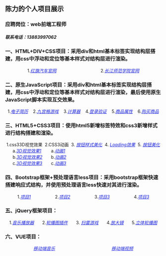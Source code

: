 <h2>陈力的个人项目展示</h2>
<h3>应聘岗位：web前端工程师</h3>
<h5>联系电话：13883997062</h5>

<h3>一、HTML+DIV+CSS项目：采用div和html基本标签实现结构层搭建，用css中浮动和定位等基本样式对结构层进行渲染。</h3>
<div style="display: flex;justify-content: space-around;">

<div>1.<a target="_blank" style="color: rgba(25, 34, 218, 0.993); 
font-style: italic; " href="./原生js+html+css/红旗汽车官网/hongqi.html">红旗汽车官网</a></div>
<div>2.<a target="_blank" style="color: rgba(25, 34, 218, 0.993); 
font-style: italic; " href="./原生js+html+css/长江师范学院官网/1.html">长江师范学院官网</a>
</div>
</div>
<h3>
二、原生JavaScript项目：采用div和html基本标签实现结构层搭建，用css中浮动和定位等基本样式对结构层进行渲染，最后使用原生JavaScript脚本实现互交效果。
</h3>
<div style="display: flex;justify-content: space-around;">

<div>
1.<a target="_blank" style="color: rgba(25, 34, 218, 0.993); 
font-style: italic; " href="./原生js+html+css/电子个人简历/gerenjianli.html">电子简历</a>
</div>
<div>
2.<a target="_blank" style="color: rgba(25, 34, 218, 0.993); 
    font-style: italic; " href="./原生js+html+css/九宫格小游戏/九宫格小游戏.html">九宫格游戏</a>
</div>
<div>
3.<a target="_blank" style="color: rgba(25, 34, 218, 0.993); 
font-style: italic; " href="./原生js+html+css/简易计算器/计算器.html">计算器</a>
</div>
<div>
4.<a target="_blank" style="color: rgba(25, 34, 218, 0.993); 
font-style: italic; " href="./原生js+html+css/登录验证/表单验证.html">登录验证</a>
</div>

<div>5.<a target="_blank" style="color: rgba(25, 34, 218, 0.993); 
font-style: italic; " href="./原生js+html+css/商品属性选择/商品属性选择.html">商品属性</a>

</div>
 <div>6.<a target="_blank" style="color: rgba(25, 34, 218, 0.993); 
font-style: italic; " href="./原生js+html+css/购买商品/仿购买.html">购买商品</a>

</div>


</div>

<h3>
三、HTML5+CSS3项目：使用html5新增标签特效和css3新增样式进行结构搭建和渲染。
</h3>
<div style="display: flex;justify-content: space-around;">
<div>
1.css33D视觉效果
<div style="margin-left: 20px;">a.<a target="_blank" style="color: rgba(25, 34, 218, 0.993); 
font-style: italic; " href="./html5+css3/css33D转换/3d视觉效果/完成立体盒子项目.html">3D视觉效果1</a></div>
<div style="margin-left: 20px;">b.<a target="_blank" style="color: rgba(25, 34, 218, 0.993); 
font-style: italic; " href="./html5+css3/css33D转换/仿3d音响/仿3D音响.html">3D视觉效果2</a></div>
<div style="margin-left: 20px;">c.<a target="_blank" style="color: rgba(25, 34, 218, 0.993); 
font-style: italic; " href="./html5+css3/css33D转换/视觉差.html">3D视觉效果3</a></div>
</div>
<div>2.CSS3动画
<div style="margin-left: 20px;">
a.<a target="_blank" style="color: rgba(25, 34, 218, 0.993); 
font-style: italic; " href="./html5+css3/css3关键帧动画/css3爱心跳动.html">动画1</a>
</div>
<div style="margin-left: 20px;">b.<a target="_blank" style="color: rgba(25, 34, 218, 0.993); 
font-style: italic;" href="./html5+css3/css3关键帧动画/css3下滑鼠标.html">动画2</a></div>
<div style="margin-left: 20px;">c.<a target="_blank" style="color: rgba(25, 34, 218, 0.993); 
font-style: italic;" href="./html5+css3/css3关键帧动画/css3动画红路灯.html">动画3</a></div>
</div>

<div>3.
<a target="_blank" style="color: rgba(25, 34, 218, 0.993); 
 font-style: italic;" href="./html5+css3/按钮美化效果/幽灵按钮.html">按钮样式美化</a>
</div>
<div>4.
<a target="_blank" style="color: rgba(25, 34, 218, 0.993); 
 font-style: italic;" href="./html5+css3/Loding效果/loading.html">Loading效果</a>
</div>
<div>5.
<a target="_blank" style="color: rgba(25, 34, 218, 0.993); 
font-style: italic;" href="./html5+css3/css3表单按钮美化.html">按钮美化</a>
</div>

</div>

<h3>四、Bootstrap框架+预处理语言less项目：采用bootstrap框架快速搭建响应式结构，并使用预处理语言less快速对其进行渲染。</h3>
<div style="display: flex;justify-content: space-around;">
<div>1.<a target="_blank" style="color: rgba(25, 34, 218, 0.993); 
font-style: italic; " href="Bootstrap/健身房官网/index.html">项目1</a></div>
<div>2.<a target="_blank" style="color: rgba(25, 34, 218, 0.993); 
font-style: italic; " href="Bootstrap/度假旅游官网/btspuse.html">项目2</a></div>
<div>3.<a target="_blank" style="color: rgba(25, 34, 218, 0.993); 
font-style: italic; " href="Bootstrap/模特官网/btspuse.html">项目3</a></div>
<div>4.<a target="_blank" style="color: rgba(25, 34, 218, 0.993); 
font-style: italic; " href="Bootstrap/补习班官网/index.html">项目3</a></div>

</div>

<h3>五、jQuery框架项目：</h3>
<div style="display: flex;justify-content: space-around;">

<div>1.<a target="_blank" style="color: rgba(25, 34, 218, 0.993); 
font-style: italic; " href="./jQuery/音乐播放器/音乐播放器.html">音乐播放器</a></div>
<div>2.<a target="_blank" style="color: rgba(25, 34, 218, 0.993); 
font-style: italic; " href="./jQuery/简易无缝轮播复用/点击无缝轮播图.html">轮播图插件</a>
</div>
<div>3.
<a target="_blank" style="color: rgba(25, 34, 218, 0.993); 
 font-style: italic; " href="./jQuery/扫雷小游戏/扫雷游戏.html">扫雷游戏</a>
 </div>

<div>4.<a target="_blank" style="color: rgba(25, 34, 218, 0.993); 
font-style: italic; " href="./jQuery/倍数放大镜/jq倍数放大镜.html">放大镜</a></div>
<div>5.<a target="_blank" style="color: rgba(25, 34, 218, 0.993); 
font-style: italic; " href="./jQuery/jQuery+css33D轮播图/jq立体轮播图.html">立体轮播图</a></div>
</div>

<h3>六、VUE项目：</h3>
<div style="display: flex;justify-content: space-around;">
<div><a target="_blank" style="color: rgba(25, 34, 218, 0.993); 
font-style: italic; " href="./dist/index.html">移动端音乐</a>
</div>
<div><a target="_blank" style="color: rgba(25, 34, 218, 0.993); 
font-style: italic; " href="./vmover/index.html">移动端视频</a>
</div>
</div>